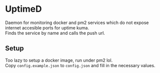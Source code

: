 # UptimeD

Daemon for monitoring docker and pm2 services which do not expose internet accesible ports for uptime kuma.  
Finds the service by name and calls the push url.

## Setup

Too lazy to setup a docker image, run under pm2 lol.  
Copy `config.example.json` to `config.json` and fill in the necessary values.
